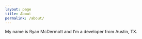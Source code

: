 ```yaml
---
layout: page
title: About
permalink: /about/
---
```


My name is Ryan McDermott and I'm a developer from Austin, TX. 

